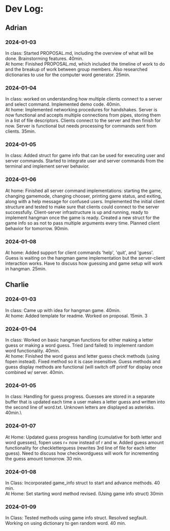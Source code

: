 # Dev Log:

## Adrian

### 2024-01-03
In class: Started PROPOSAL.md, including the overview of what will be done. Brainstorming features. 40min.\
At home: Finished PROPOSAL.md, which included the timeline of work to do and the breakup of work between group members. Also researched dictionaries to use for the computer word generator. 25min.

### 2024-01-04
In class: worked on understanding how multiple clients connect to a server and select command. Implemented demo code. 40min.\
At home: Implemented networking procedures for handshakes. Server is now functional and accepts multiple connections from pipes, storing them in a list of file descriptors. Clients connect to the server and then finish for now. Server is functional but needs processing for commands sent from clients. 35min.

### 2024-01-05
In class: Added struct for game info that can be used for executing user and server commands. Started to integrate user and server commands from the terminal and implement server behavior.

### 2024-01-06
At home: Finished all server command implementations: starting the game, changing gamemode, changing chooser, printing game status, and exiting, along with a help message for confused users. Implemented the initial client structure and tested to make sure that clients could connect to the server successfully. Client-server infrastructure is up and running, ready to implement hangman once the game is ready. Created a new struct for the game info so as not to pass multiple arguments every time. Planned client behavior for tomorrow. 90min.

### 2024-01-08
At home: Added support for client commands 'help', 'quit', and 'guess'. Guess is waiting on the hangman game implementation but the server-client interaction works. Have to discuss how guessing and game setup will work in hangman. 25min.

## Charlie


### 2024-01-03 
In class: Came up with idea for hangman game. 40min.\
At home: Added template for readme. Worked on proposal. 15min.
3
### 2024-01-04 
In class: Worked on basic hangman functions for either making a letter guess or making a word guess. Tried (and failed) to implement random word functionality. 40min. \
At home: Finished the word guess and letter guess check methods (using fopen instead). Fixed method so it is case insensitive. Guess methods and guess display methods are functional (will switch off printf for display once combined w/ server. 40min. 

### 2024-01-05
In class: Handling for guess progress. Guesses are stored in a separate buffer that is updated each time a user makes a letter guess and written into the second line of word.txt. Unknown letters are displayed as asterisks. 40min.\

### 2024-01-07
At Home: Updated guess progress handling (cumulative for both letter and word guesses), fopen uses r+ now instead of r and w. Added guess amount functionality for checkletterguess (rewrites 3rd line of file for each letter guess). Need to discuss how checkwordguess will work for incrementing the guess amount tomorrow. 30 min.


### 2024-01-08
In Class: Incorporated game_info struct to start and advance methods. 40 min. \
At Home: Set starting word method revised. (Using game info struct) 30min 

### 2024-01-09
In Class: Tested methods using game info struct. Resolved segfault. Working on using dictionary to gen random word. 40 min.




